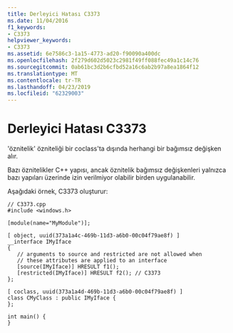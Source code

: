 ```yaml
---
title: Derleyici Hatası C3373
ms.date: 11/04/2016
f1_keywords:
- C3373
helpviewer_keywords:
- C3373
ms.assetid: 6e7586c3-1a15-4773-ad20-f90090a400dc
ms.openlocfilehash: 2f279d602d5023c2981f49ff088fec49a1c14c76
ms.sourcegitcommit: 0ab61bc3d2b6cfbd52a16c6ab2b97a8ea1864f12
ms.translationtype: MT
ms.contentlocale: tr-TR
ms.lasthandoff: 04/23/2019
ms.locfileid: "62329003"
---
```

# <a name="compiler-error-c3373"></a>Derleyici Hatası C3373

'öznitelik' özniteliği bir coclass'ta dışında herhangi bir bağımsız değişken alır.

Bazı öznitelikler C++ yapısı, ancak öznitelik bağımsız değişkenleri yalnızca bazı yapıları üzerinde izin verilmiyor olabilir birden uygulanabilir.

Aşağıdaki örnek, C3373 oluşturur:

```
// C3373.cpp
#include <windows.h>

[module(name="MyModule")];

[ object, uuid(373a1a4c-469b-11d3-a6b0-00c04f79ae8f) ]
__interface IMyIface
{
   // arguments to source and restricted are not allowed when
   // these attributes are applied to an interface
   [source(IMyIface)] HRESULT f1();
   [restricted(IMyIface)] HRESULT f2(); // C3373
};

[ coclass, uuid(373a1a4d-469b-11d3-a6b0-00c04f79ae8f) ]
class CMyClass : public IMyIface {
};

int main() {
}
```